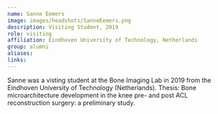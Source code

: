 ```yaml
---
name: Sanne Eemers
image: images/headshots/SanneEemers.png
description: Visiting Student, 2019
role: visiting
affiliation: Eindhoven University of Technology, Netherlands
group: alumni
aliases: 
links:
---
```


Sanne was a visting student at the Bone Imaging Lab in 2019 from the Eindhoven University of Technology (Netherlands). Thesis: Bone microarchitecture development in the knee pre- and post ACL reconstruction surgery: a preliminary study.

